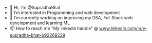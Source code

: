 - 👋 Hi, I’m @SupradhaBhat
- 👀 I’m interested in Programming and web development 
- 🌱 I’m currently working on improving my DSA, Full Stack web development and learning ML 
- 📫 How to reach me "My linkedin handle" @ www.linkedin.com/in/y-supradha-bhat-b92269229

<!---
SupradhaBhat/SupradhaBhat is a ✨ special ✨ repository because its `README.md` (this file) appears on your GitHub profile.
You can click the Preview link to take a look at your changes.
--->
